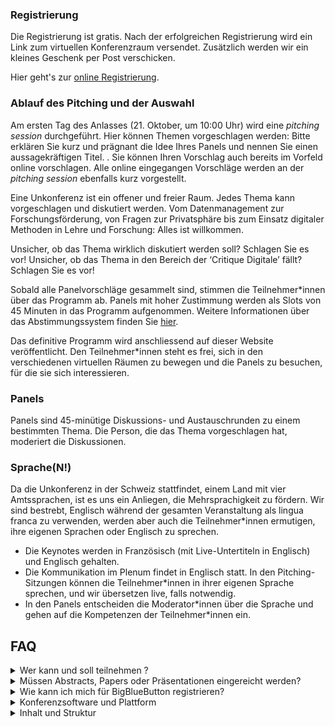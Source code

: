 <script>
	import Videos from '../../components/Videos.svelte';
</script>

### Registrierung

Die Registrierung ist gratis. Nach der erfolgreichen Registrierung wird ein Link zum virtuellen Konferenzraum versendet. Zusätzlich werden wir ein kleines Geschenk per Post verschicken.

Hier geht's zur [online Registrierung](https://www.infoclio.ch/en/unconference-digital-critique-information-list-liste-dinformations-informationsliste).

### Ablauf des Pitching und der Auswahl

Am ersten Tag des Anlasses (21. Oktober, um 10:00 Uhr) wird eine _pitching session_ durchgeführt. Hier können Themen vorgeschlagen werden: Bitte erklären Sie kurz und prägnant die Idee Ihres Panels und nennen Sie einen aussagekräftigen Titel. . Sie können Ihren Vorschlag auch bereits im Vorfeld online vorschlagen. Alle online eingegangen Vorschläge werden an der _pitching session_ ebenfalls kurz vorgestellt.

Eine Unkonferenz ist ein offener und freier Raum. Jedes Thema kann vorgeschlagen und diskutiert werden. Vom Datenmanagement zur Forschungsförderung, von Fragen zur Privatsphäre bis zum Einsatz digitaler Methoden in Lehre und Forschung: Alles ist willkommen.

Unsicher, ob das Thema wirklich diskutiert werden soll? Schlagen Sie es vor! Unsicher, ob das Thema in den Bereich der ‘Critique Digitale’ fällt? Schlagen Sie es vor!

Sobald alle Panelvorschläge gesammelt sind, stimmen die Teilnehmer\*innen über das Programm ab. Panels mit hoher Zustimmung werden als Slots von 45 Minuten in das Programm aufgenommen. Weitere Informationen über das Abstimmungssystem finden Sie [hier](https://mieuxvoter.fr/index.php/decouvrir/?lang=en).

Das definitive Programm wird anschliessend auf dieser Website veröffentlicht. Den Teilnehmer\*innen steht es frei, sich in den verschiedenen virtuellen Räumen zu bewegen und die Panels zu besuchen, für die sie sich interessieren.

### Panels

Panels sind 45-minütige Diskussions- und Austauschrunden zu einem bestimmten Thema. Die Person, die das Thema vorgeschlagen hat, moderiert die Diskussionen.

### Sprache(N!)

Da die Unkonferenz in der Schweiz stattfindet, einem Land mit vier Amtssprachen, ist es uns ein Anliegen, die Mehrsprachigkeit zu fördern. Wir sind bestrebt, Englisch während der gesamten Veranstaltung als lingua franca zu verwenden, werden aber auch die Teilnehmer\*innen ermutigen, ihre eigenen Sprachen oder Englisch zu sprechen.

- Die Keynotes werden in Französisch (mit Live-Untertiteln in Englisch) und Englisch gehalten.
- Die Kommunikation im Plenum findet in Englisch statt. In den Pitching-Sitzungen können die Teilnehmer\*innen in ihrer eigenen Sprache sprechen, und wir übersetzen live, falls notwendig.
- In den Panels entscheiden die Moderator\*innen über die Sprache und gehen auf die Kompetenzen der Teilnehmer\*innen ein.

## FAQ

<details>
<summary>Wer kann und soll teilnehmen ?</summary>
Diese Veranstaltung ist besonders – aber nicht ausschliesslich – geeignet für Doktorand*innen. Postdocs, wissenschaftliche Mitarbeiter\*innen und Masterstudent\*innen sind ebenfalls willkommen. Es gibt keine Anforderungen an bestimmte Fachgebiete, solange ein Zusammenhang mit der eigenen Arbeit oder dem Studium besteht. </details>
<details>
<summary>Müssen Abstracts, Papers oder Präsentationen eingereicht werden?</summary>

Nein. Als Unkonferenz folgt die ‘Critique Digitale’ nicht einer traditionellen wissenschaftlichen Veranstaltung, sondern funktioniert als offener Raum, in dem die Referent\*innen, Organisator\*innen und Teilnehmer\*innen die Themen auswählen. Dies ist ein kollaborativer Weg, um zu debattieren, Informationen auszutauschen und Wissen aufzubauen.

</details>
<details>
<summary>Wie kann ich mich für BigBlueButton registrieren?</summary>
<Videos poster={'https://critique-digitale.ch/videos/participants.png'} src={'https://critique-digitale.ch/videos/participants.mp4'} />
</details>
<details>
<summary>Konferenzsoftware und Plattform</summary>

Die Konferenz findet auf BigBlueButton (BBB) statt, einer quelloffenen Visio-Konferenzsoftware, die von CH-Open entwickelt wurde, einer schweizerischen Organisation zur Förderung von Open-Source-Software, Online-Datenschutz und offenen Datenstandards. [Ein Handbuch](../downloads/Benutzeranleitung_BigBlueButton.pdf) und [Tutorials](https://bigbluebutton.org/teachers/tutorials/) zur Verwendung von BBB sind verfügbar.
Die Abstimmung über das Programm findet über die Anwendung mieuxvoter.fr statt. Informationen zum Konzept des Mehrheitsentscheids finden Sie [hier](https://mieuxvoter.fr/index.php/decouvrir/?lang=en)

</details>
<details>
<summary>Inhalt und Struktur</summary>

Der Inhalt und die Struktur des Tages werden von den Teilnehmer\*innen bestimmt. Vgl. zum Beispiel das Konzept des [BarCamp](https://en.wikipedia.org/wiki/BarCamp).

</details>
